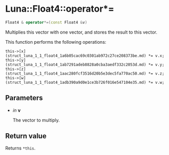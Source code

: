 # Luna::Float4::operator*=

```c++
Float4 & operator*=(const Float4 &v)
```

Multiplies this vector with one vector, and stores the result to this vector. 

This function performs the following operations: 
```
this->[x](struct_luna_1_1_float4_1a6b05cac69c0301ab972c27ce208373be.md) *= v.x;
this->[y](struct_luna_1_1_float4_1ab7291adeb8828a0cba3aedf332c2053d.md) *= v.y;
this->[z](struct_luna_1_1_float4_1aac280fcf3516d20b5e3dec5fa770ac50.md) *= v.z;
this->[w](struct_luna_1_1_float4_1adb390a9d0e1ce3b726f016e547104e35.md) *= v.w;
```


## Parameters
* *in* **v**

    The vector to multiply. 

## Return value
Returns `*this`. 


